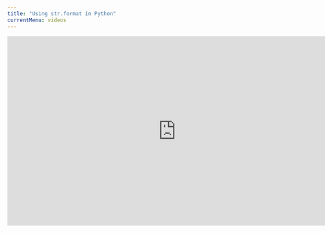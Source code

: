 ```yaml
---
title: "Using str.format in Python"
currentMenu: videos
---
```


<div class="youtube-wrapper"><iframe width="776" height="437" src="https://www.youtube-nocookie.com/embed/jwsHnM0yeds?list=PLs5n5nYB22fKgVuztx_A9bilcmIZGrVoK" frameborder="0" allowfullscreen></iframe></div>
